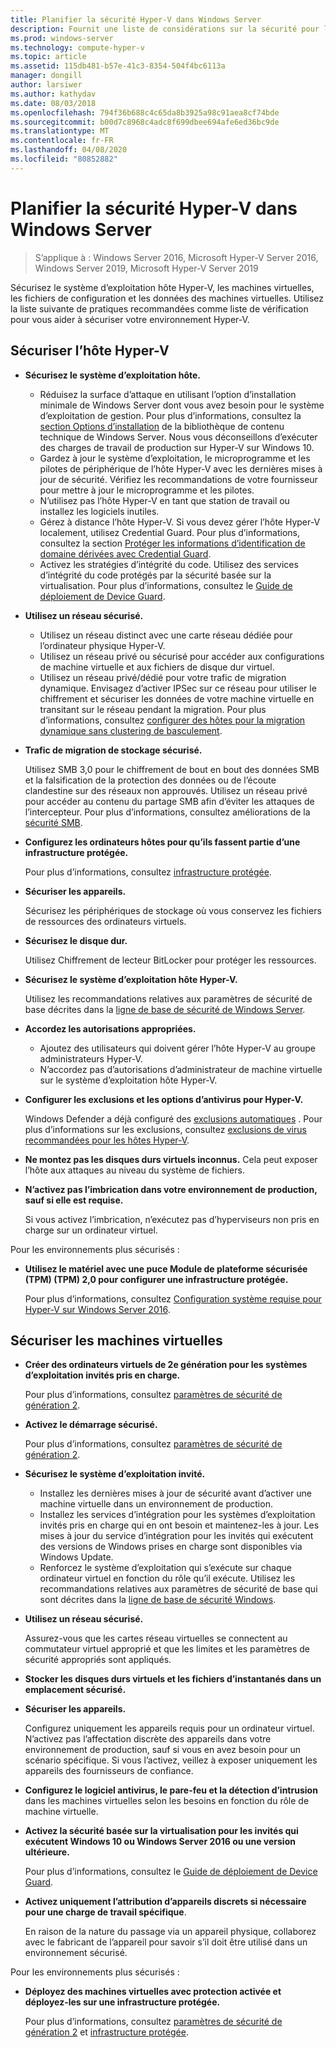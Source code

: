 ```yaml
---
title: Planifier la sécurité Hyper-V dans Windows Server
description: Fournit une liste de considérations sur la sécurité pour les ordinateurs hôtes Hyper-v et les machines virtuelles
ms.prod: windows-server
ms.technology: compute-hyper-v
ms.topic: article
ms.assetid: 115db481-b57e-41c3-8354-504f4bc6113a
manager: dongill
author: larsiwer
ms.author: kathydav
ms.date: 08/03/2018
ms.openlocfilehash: 794f36b688c4c65da8b3925a98c91aea8cf74bde
ms.sourcegitcommit: b00d7c8968c4adc8f699dbee694afe6ed36bc9de
ms.translationtype: MT
ms.contentlocale: fr-FR
ms.lasthandoff: 04/08/2020
ms.locfileid: "80852882"
---
```

# <a name="plan-for-hyper-v-security-in-windows-server"></a>Planifier la sécurité Hyper-V dans Windows Server

>S’applique à : Windows Server 2016, Microsoft Hyper-V Server 2016, Windows Server 2019, Microsoft Hyper-V Server 2019

Sécurisez le système d’exploitation hôte Hyper-V, les machines virtuelles, les fichiers de configuration et les données des machines virtuelles. Utilisez la liste suivante de pratiques recommandées comme liste de vérification pour vous aider à sécuriser votre environnement Hyper-V.

## <a name="secure-the-hyper-v-host"></a>Sécuriser l’hôte Hyper-V
- **Sécurisez le système d’exploitation hôte.**
    - Réduisez la surface d’attaque en utilisant l’option d’installation minimale de Windows Server dont vous avez besoin pour le système d’exploitation de gestion. Pour plus d’informations, consultez la [section Options d’installation](/windows-server/windows-server#installation-options) de la bibliothèque de contenu technique de Windows Server. Nous vous déconseillons d’exécuter des charges de travail de production sur Hyper-V sur Windows 10.
    - Gardez à jour le système d’exploitation, le microprogramme et les pilotes de périphérique de l’hôte Hyper-V avec les dernières mises à jour de sécurité. Vérifiez les recommandations de votre fournisseur pour mettre à jour le microprogramme et les pilotes.
    - N’utilisez pas l’hôte Hyper-V en tant que station de travail ou installez les logiciels inutiles.
    - Gérez à distance l’hôte Hyper-V. Si vous devez gérer l’hôte Hyper-V localement, utilisez Credential Guard. Pour plus d’informations, consultez la section [Protéger les informations d’identification de domaine dérivées avec Credential Guard](https://docs.microsoft.com/windows/access-protection/credential-guard/credential-guard).
    - Activez les stratégies d’intégrité du code. Utilisez des services d’intégrité du code protégés par la sécurité basée sur la virtualisation. Pour plus d’informations, consultez le [Guide de déploiement de Device Guard](https://docs.microsoft.com/windows/device-security/device-guard/device-guard-deployment-guide).
- **Utilisez un réseau sécurisé.**
    - Utilisez un réseau distinct avec une carte réseau dédiée pour l’ordinateur physique Hyper-V.
    - Utilisez un réseau privé ou sécurisé pour accéder aux configurations de machine virtuelle et aux fichiers de disque dur virtuel.
    - Utilisez un réseau privé/dédié pour votre trafic de migration dynamique. Envisagez d’activer IPSec sur ce réseau pour utiliser le chiffrement et sécuriser les données de votre machine virtuelle en transitant sur le réseau pendant la migration. Pour plus d’informations, consultez [configurer des hôtes pour la migration dynamique sans clustering de basculement](../deploy/set-up-hosts-for-live-migration-without-failover-clustering.md).
- **Trafic de migration de stockage sécurisé.** 

    Utilisez SMB 3,0 pour le chiffrement de bout en bout des données SMB et la falsification de la protection des données ou de l’écoute clandestine sur des réseaux non approuvés. Utilisez un réseau privé pour accéder au contenu du partage SMB afin d’éviter les attaques de l’intercepteur. Pour plus d’informations, consultez améliorations de la [sécurité SMB](https://technet.microsoft.com/library/dn551363.aspx). 
- **Configurez les ordinateurs hôtes pour qu’ils fassent partie d’une infrastructure protégée.** 

    Pour plus d’informations, consultez [infrastructure protégée](../../../security/guarded-fabric-shielded-vm/guarded-fabric-and-shielded-vms-top-node.md).
- **Sécuriser les appareils.** 

    Sécurisez les périphériques de stockage où vous conservez les fichiers de ressources des ordinateurs virtuels.
    
- **Sécurisez le disque dur.** 

    Utilisez Chiffrement de lecteur BitLocker pour protéger les ressources.
    
- **Sécurisez le système d’exploitation hôte Hyper-V.** 

    Utilisez les recommandations relatives aux paramètres de sécurité de base décrites dans la [ligne de base de sécurité de Windows Server](https://docs.microsoft.com/windows/device-security/windows-security-baselines).
    
- **Accordez les autorisations appropriées.**
    - Ajoutez des utilisateurs qui doivent gérer l’hôte Hyper-V au groupe administrateurs Hyper-V.
    - N’accordez pas d’autorisations d’administrateur de machine virtuelle sur le système d’exploitation hôte Hyper-V.

- **Configurer les exclusions et les options d’antivirus pour Hyper-V.**  

    Windows Defender a déjà configuré des [exclusions automatiques](https://docs.microsoft.com/windows/security/threat-protection/windows-defender-antivirus/configure-server-exclusions-windows-defender-antivirus) . Pour plus d’informations sur les exclusions, consultez [exclusions de virus recommandées pour les hôtes Hyper-V](https://support.microsoft.com/kb/3105657). 

- **Ne montez pas les disques durs virtuels inconnus.** Cela peut exposer l’hôte aux attaques au niveau du système de fichiers.

- **N’activez pas l’imbrication dans votre environnement de production, sauf si elle est requise.**

    Si vous activez l’imbrication, n’exécutez pas d’hyperviseurs non pris en charge sur un ordinateur virtuel.  

Pour les environnements plus sécurisés :

- **Utilisez le matériel avec une puce Module de plateforme sécurisée (TPM) (TPM) 2,0 pour configurer une infrastructure protégée.** 

    Pour plus d’informations, consultez [Configuration système requise pour Hyper-V sur Windows Server 2016](../system-requirements-for-hyper-v-on-windows.md).

## <a name="secure-virtual-machines"></a>Sécuriser les machines virtuelles
- **Créer des ordinateurs virtuels de 2e génération pour les systèmes d’exploitation invités pris en charge.** 

    Pour plus d’informations, consultez [paramètres de sécurité de génération 2](../learn-more/Generation-2-virtual-machine-security-settings-for-Hyper-V.md).
    
- **Activez le démarrage sécurisé.** 

    Pour plus d’informations, consultez [paramètres de sécurité de génération 2](../learn-more/Generation-2-virtual-machine-security-settings-for-Hyper-V.md).
    
- **Sécurisez le système d’exploitation invité.**

    - Installez les dernières mises à jour de sécurité avant d’activer une machine virtuelle dans un environnement de production.
    - Installez les services d’intégration pour les systèmes d’exploitation invités pris en charge qui en ont besoin et maintenez-les à jour. Les mises à jour du service d’intégration pour les invités qui exécutent des versions de Windows prises en charge sont disponibles via Windows Update.
    - Renforcez le système d’exploitation qui s’exécute sur chaque ordinateur virtuel en fonction du rôle qu’il exécute. Utilisez les recommandations relatives aux paramètres de sécurité de base qui sont décrites dans la [ligne de base de sécurité Windows](https://docs.microsoft.com/windows/device-security/windows-security-baselines).
    
- **Utilisez un réseau sécurisé.** 

    Assurez-vous que les cartes réseau virtuelles se connectent au commutateur virtuel approprié et que les limites et les paramètres de sécurité appropriés sont appliqués.
    
- **Stocker les disques durs virtuels et les fichiers d’instantanés dans un emplacement sécurisé.**

- **Sécuriser les appareils.** 

    Configurez uniquement les appareils requis pour un ordinateur virtuel. N’activez pas l’affectation discrète des appareils dans votre environnement de production, sauf si vous en avez besoin pour un scénario spécifique. Si vous l’activez, veillez à exposer uniquement les appareils des fournisseurs de confiance. 
    
- **Configurez le logiciel antivirus, le pare-feu et la détection d’intrusion** dans les machines virtuelles selon les besoins en fonction du rôle de machine virtuelle.

- **Activez la sécurité basée sur la virtualisation pour les invités qui exécutent Windows 10 ou Windows Server 2016 ou une version ultérieure.** 

    Pour plus d’informations, consultez le [Guide de déploiement de Device Guard](https://docs.microsoft.com/windows/device-security/device-guard/device-guard-deployment-guide).
    
- **Activez uniquement l’attribution d’appareils discrets si nécessaire pour une charge de travail spécifique**. 

    En raison de la nature du passage via un appareil physique, collaborez avec le fabricant de l’appareil pour savoir s’il doit être utilisé dans un environnement sécurisé.

Pour les environnements plus sécurisés :

- **Déployez des machines virtuelles avec protection activée et déployez-les sur une infrastructure protégée.** 

    Pour plus d’informations, consultez [paramètres de sécurité de génération 2](../learn-more/Generation-2-virtual-machine-security-settings-for-Hyper-V.md) et [infrastructure protégée](../../../security/guarded-fabric-shielded-vm/guarded-fabric-and-shielded-vms-top-node.md).

